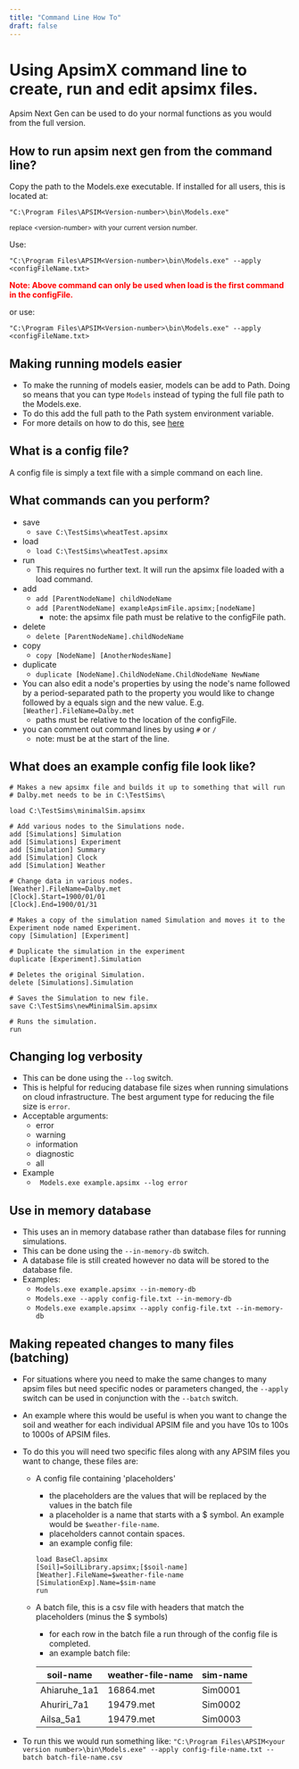 ```yaml
---
title: "Command Line How To"
draft: false
---
```


# Using ApsimX command line to create, run and edit apsimx files.

Apsim Next Gen can be used to do your normal functions as you would from the full version.

## How to run apsim next gen from the command line?

Copy the path to the Models.exe executable. If installed for all users, this is located at:

```
"C:\Program Files\APSIM<Version-number>\bin\Models.exe"
```

<small> replace \<version-number\> with your current version number. </small>

Use: 

```
"C:\Program Files\APSIM<Version-number>\bin\Models.exe" --apply <configFileName.txt>
``` 
<strong style="color:red"> Note: Above command can only be used when load is the first command in the configFile. </strong>

or use: 

```
"C:\Program Files\APSIM<Version-number>\bin\Models.exe" --apply <configFileName.txt> 
```


## Making running models easier
* To make the running of models easier, models can be add to Path. Doing so means that you can type `Models` instead of typing the full file path to the Models.exe.
* To do this add the full path to the Path system environment variable. 
* For more details on how to do this, see <a href="https://www.architectryan.com/2018/03/17/add-to-the-path-on-windows-10/" target="_blank">here</a>


## What is a config file?

A config file is simply a text file with a simple command on each line.


## What commands can you perform?

- save
    - ```save C:\TestSims\wheatTest.apsimx```
- load
    - ```load C:\TestSims\wheatTest.apsimx```
- run
    - This requires no further text. It will run the apsimx file loaded with a load command.
- add
    - ```add [ParentNodeName] childNodeName```
    - ```add [ParentNodeName] exampleApsimFile.apsimx;[nodeName]```
        - note: the apsimx file path must be relative to the configFile path.
- delete
    - ```delete [ParentNodeName].childNodeName```
- copy
    - ```copy [NodeName] [AnotherNodesName]```
- duplicate
    - ```duplicate [NodeName].ChildNodeName.ChildNodeName NewName```
- You can also edit a node's properties by using the node's name followed by a period-separated path to the property you would like to change followed by a equals sign and the new value. E.g. ```[Weather].FileName=Dalby.met```
    - paths must be relative to the location of the configFile.
- you can comment out command lines by using ```#``` or ```/```
    - note: must be at the start of the line. 


## What does an example config file look like?
```
# Makes a new apsimx file and builds it up to something that will run
# Dalby.met needs to be in C:\TestSims\

load C:\TestSims\minimalSim.apsimx

# Add various nodes to the Simulations node.
add [Simulations] Simulation
add [Simulations] Experiment
add [Simulation] Summary
add [Simulation] Clock
add [Simulation] Weather

# Change data in various nodes.
[Weather].FileName=Dalby.met
[Clock].Start=1900/01/01
[Clock].End=1900/01/31

# Makes a copy of the simulation named Simulation and moves it to the Experiment node named Experiment.
copy [Simulation] [Experiment]

# Duplicate the simulation in the experiment
duplicate [Experiment].Simulation

# Deletes the original Simulation.
delete [Simulations].Simulation

# Saves the Simulation to new file.
save C:\TestSims\newMinimalSim.apsimx

# Runs the simulation.
run
```


## Changing log verbosity
- This can be done using the `--log` switch.
- This is helpful for reducing database file sizes when running simulations on cloud infrastructure. The best argument type for reducing the file size is `error`.
- Acceptable arguments:
    - error
    - warning
    - information
    - diagnostic
    - all 
- Example
    - ` Models.exe example.apsimx --log error`


## Use in memory database
- This uses an in memory database rather than database files for running simulations.
- This can be done using the `--in-memory-db` switch.
- A database file is still created however no data will be stored to the database file.
- Examples:
    - `Models.exe example.apsimx --in-memory-db`
    - `Models.exe --apply config-file.txt --in-memory-db`
    - `Models.exe example.apsimx --apply config-file.txt --in-memory-db`

## Making repeated changes to many files (batching)
* For situations where you need to make the same changes to many apsim files but need specific nodes or parameters changed, 
the `--apply` switch can be used in conjunction with the `--batch` switch.
* An example where this would be useful is when you want to change the soil and weather for each individual APSIM file and you have 10s to 100s to 1000s of APSIM files.

* To do this you will need two specific files along with any APSIM files you want to change, these files are:

    * A config file containing 'placeholders'
        * the placeholders are the values that will be replaced by the values in the batch file 
        * a placeholder is a name that starts with a $ symbol. An example would be `$weather-file-name`.
        * placeholders cannot contain spaces.
        * an example config file:

        ```
        load BaseCl.apsimx
        [Soil]=SoilLibrary.apsimx;[$soil-name]
        [Weather].FileName=$weather-file-name
        [SimulationExp].Name=$sim-name
        run 
        ```

    * A batch file, this is a csv file with headers that match the placeholders (minus the $ symbols)
        * for each row in the batch file a run through of the config file is completed. 
        * an example batch file:

        
        |soil-name|weather-file-name|sim-name|
        |----|----|----|
        |Ahiaruhe_1a1|16864.met|Sim0001|
        |Ahuriri_7a1|19479.met|Sim0002|
        |Ailsa_5a1|19479.met|Sim0003|
        
    
* To run this we would run something like: `"C:\Program Files\APSIM<your version number>\bin\Models.exe" --apply config-file-name.txt --batch batch-file-name.csv`


